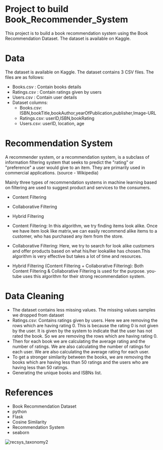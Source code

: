 # Project to build Book_Recommender_System
This project is to build a book recommendation system using the Book Recommendation Dataset. The dataset is available on Kaggle.

# Data

The dataset is available on Kaggle. The dataset contains 3 CSV files. The files are as follows: 

* Books.csv : Contain books details
* Ratings.csv : Contain ratings given by users
* Users.csv : Contain user details
* Dataset columns:
  * Books.csv: ISBN,bookTitle,bookAuthor,yearOfPublication,publisher,Image-URL
  * Ratings.csv: userID,ISBN,bookRating
  * Users.csv: userID, location, age

# Recommendation System

A recommender system, or a recommendation system, is a subclass of information filtering system that seeks to predict the "rating" or "preference" a user would give to an item. They are primarily used in commercial applications. (source - Wikipedia)

Mainly three types of recommendation systems in machine learning based on filtering are used to suggest product and services to the consumers.

* Content Filtering

* Collaborative Filtering

* Hybrid Filtering


* Content Filtering:
  In this algorithm, we try finding items look alike. Once we have item look like matrix,we can easily recommend alike items to a customer, who has         purchased any item from the store.

* Collaborative Filtering:
  Here, we try to search for look alike customers and offer products based on what his/her lookalike has chosen.This algorithm is very effective but takes   a lot of time and resources.

* Hybrid Filtering (Content Filtering + Collaborative Filtering):
  Both Content Filtering & Collaborative Filtering is used for the purpose. you-tube uses this algorithm for their strong recommendation system.
  
  
# Data Cleaning

* The dataset contains less missing values. The missing values samples we dropped from dataset
* Ratings.csv: Contains ratings given by users. Here we are removing the rows which are having rating 0. This is because the rating 0 is not given by the       user. It is given by the system to indicate that the user has not rated the book. So we are removing the rows which are having rating 0.
* Then for each book we are calculating the average rating and the number of ratings. We are also calculating the number of ratings for each user. We are       also calculating the average rating for each user.
* To get a stronger similarity between the books, we are removing the books which are having less than 50 ratings and the users who are having less than 50     ratings.
* Generating the unique books and ISBNs list.



# References 

* Book Recommendation Dataset
* python
* Flask
* Cosine Similarity
* Recommendation System
* seaborn
 
 
 
![recsys_taxonomy2](https://github.com/Chaitanya-2604/Book_Recommender_System/assets/119853009/697624fd-dad8-4cca-b6f4-ea90e37ed909)

